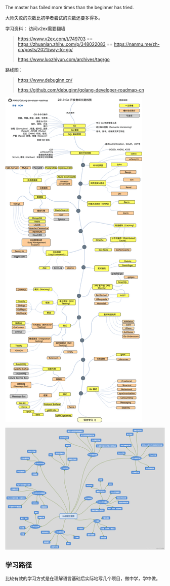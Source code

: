 The master has failed more times than the beginner has tried.

大师失败的次数比初学者尝试的次数还要多得多。



学习资料：  访问v2ex需要翻墙

>  https://www.v2ex.com/t/749703      ==     https://zhuanlan.zhihu.com/p/348022083   ==   https://nanmu.me/zh-cn/posts/2021/way-to-go/
>
> https://www.luozhiyun.com/archives/tag/go



路线图：

> https://www.debuginn.cn/
>
> https://github.com/debuginn/golang-developer-roadmap-cn

![8e3bc04c4767e42d5ee731c4709d2094](images/8e3bc04c4767e42d5ee731c4709d2094.png)

![20181108092321724](images/20181108092321724.png)

## 学习路径

比较有效的学习方式是在理解语言基础后实际地写几个项目，做中学，学中做。

